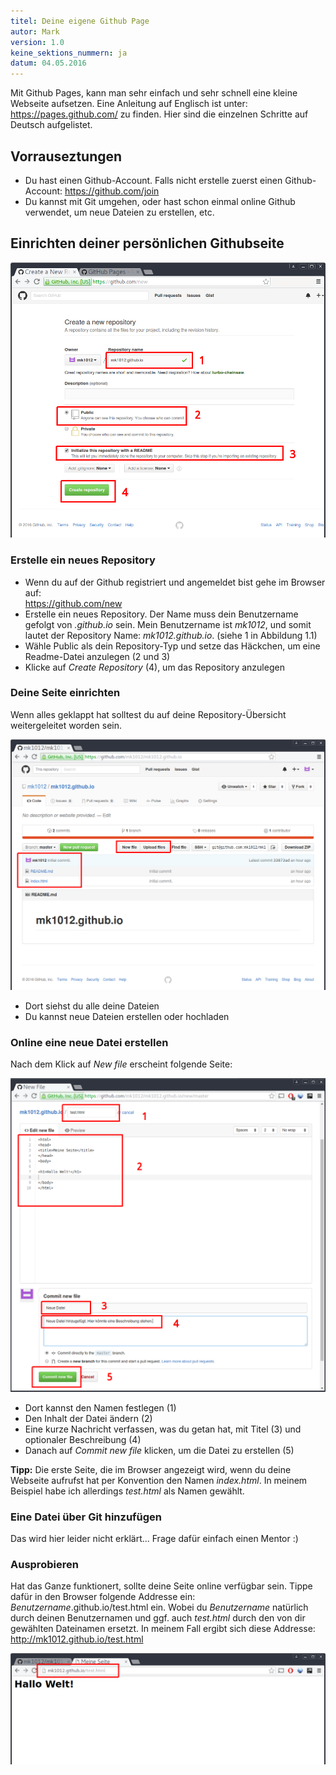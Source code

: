 ```yaml
---
titel: Deine eigene Github Page
autor: Mark  
version: 1.0  
keine_sektions_nummern: ja  
datum: 04.05.2016
---
```


Mit Github Pages, kann man sehr einfach und sehr schnell eine kleine Webseite aufsetzen. Eine Anleitung auf Englisch ist unter: https://pages.github.com/ zu finden. Hier sind die einzelnen Schritte auf Deutsch aufgelistet.

## Vorrauseztungen
- Du hast einen Github-Account. Falls nicht erstelle zuerst einen Github-Account: https://github.com/join
- Du kannst mit Git umgehen, oder hast schon einmal online Github verwendet, um neue Dateien zu erstellen, etc.

## Einrichten deiner persönlichen Githubseite

![Ein neues Repository erstellen](repo_erstellen.png)

### Erstelle ein neues Repository
- Wenn du auf der Github registriert und angemeldet bist gehe im Browser auf:  
https://github.com/new
- Erstelle ein neues Repository. Der Name muss dein Benutzername gefolgt von _.github.io_ sein. Mein Benutzername ist _mk1012_, und somit lautet der Repository Name: _mk1012.github.io_. (siehe 1 in Abbildung 1.1)
- Wähle Public als dein Repository-Typ und setze das Häckchen, um eine Readme-Datei anzulegen (2 und 3)
- Klicke auf _Create Repository_ (4), um das Repository anzulegen

### Deine Seite einrichten
Wenn alles geklappt hat solltest du auf deine Repository-Übersicht weitergeleitet worden sein.

![Repository-Übersicht](repo_uebersicht.png)

- Dort siehst du alle deine Dateien
- Du kannst neue Dateien erstellen oder hochladen

### Online eine neue Datei erstellen
Nach dem Klick auf _New file_ erscheint folgende Seite:

![Eine neue Datei erstellen](neue_datei.png)

- Dort kannst den Namen festlegen (1)
- Den Inhalt der Datei ändern (2)
- Eine kurze Nachricht verfassen, was du getan hat, mit Titel (3) und optionaler Beschreibung (4)
- Danach auf _Commit new file_ klicken, um die Datei zu erstellen (5)

**Tipp:** Die erste Seite, die im Browser angezeigt wird, wenn du deine Webseite aufrufst hat per Konvention den Namen _index.html_. In meinem Beispiel habe ich allerdings _test.html_ als Namen gewählt.

### Eine Datei über Git hinzufügen
Das wird hier leider nicht erklärt... Frage dafür einfach einen Mentor :)

### Ausprobieren
Hat das Ganze funktionert, sollte deine Seite online verfügbar sein. Tippe dafür in den Browser folgende Addresse ein: _Benutzername_.github.io/test.html ein.
Wobei du _Benutzername_ natürlich durch deinen Benutzernamen und ggf. auch _test.html_ durch den von dir gewählten Dateinamen ersetzt.
In  meinem Fall ergibt sich diese Addresse: http://mk1012.github.io/test.html

![Deine Github Seite im Browser](ausprobieren.png)
